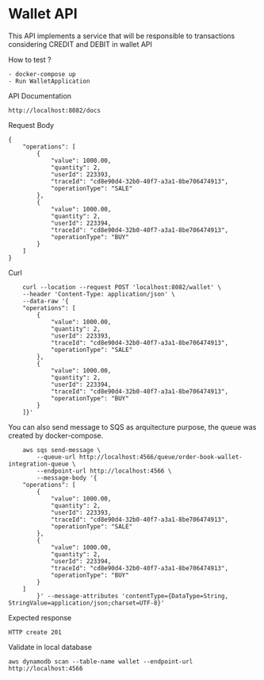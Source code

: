# Wallet API

This API implements a service that will be responsible to transactions considering CREDIT and DEBIT in wallet API


How to test ?

    - docker-compose up
    - Run WalletApplication

API Documentation

    http://localhost:8082/docs

Request Body

    {
        "operations": [
            {
                "value": 1000.00,
                "quantity": 2,
                "userId": 223393,
                "traceId": "cd8e90d4-32b0-40f7-a3a1-8be706474913",
                "operationType": "SALE"
            },
            {
                "value": 1000.00,
                "quantity": 2,
                "userId": 223394,
                "traceId": "cd8e90d4-32b0-40f7-a3a1-8be706474913",
                "operationType": "BUY"
            }
        ]
    }

Curl

        curl --location --request POST 'localhost:8082/wallet' \
        --header 'Content-Type: application/json' \
        --data-raw '{
        "operations": [
            {
                "value": 1000.00,
                "quantity": 2,
                "userId": 223393,
                "traceId": "cd8e90d4-32b0-40f7-a3a1-8be706474913",
                "operationType": "SALE"
            },
            {
                "value": 1000.00,
                "quantity": 2,
                "userId": 223394,
                "traceId": "cd8e90d4-32b0-40f7-a3a1-8be706474913",
                "operationType": "BUY"
            }
        ]}'

You can also send message to SQS as arquitecture purpose, the queue was created by docker-compose.
    
        aws sqs send-message \
            --queue-url http://localhost:4566/queue/order-book-wallet-integration-queue \
            --endpoint-url http://localhost:4566 \
            --message-body '{
        "operations": [
            {
                "value": 1000.00,
                "quantity": 2,
                "userId": 223393,
                "traceId": "cd8e90d4-32b0-40f7-a3a1-8be706474913",
                "operationType": "SALE"
            },
            {
                "value": 1000.00,
                "quantity": 2,
                "userId": 223394,
                "traceId": "cd8e90d4-32b0-40f7-a3a1-8be706474913",
                "operationType": "BUY"
            }
        ]
            }' --message-attributes 'contentType={DataType=String, StringValue=application/json;charset=UTF-8}'


Expected response

    HTTP create 201

Validate in local database

    aws dynamodb scan --table-name wallet --endpoint-url http://localhost:4566

